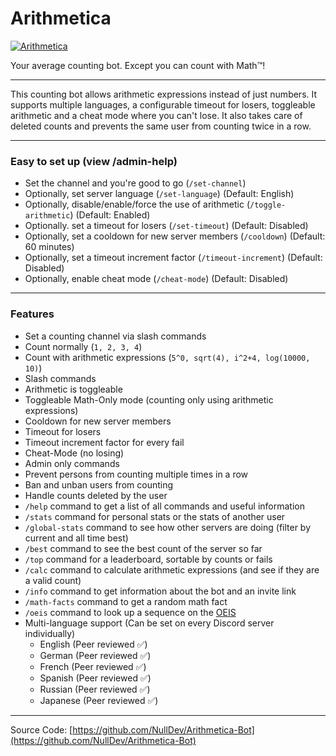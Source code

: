 # Arithmetica

[![Arithmetica](https://images.discordapp.net/avatars/1108279646165942363/10b38994377f5971e179c00ec72dbf12.png?size=128)](https://discordapp.com/oauth2/authorize?client_id=1108279646165942363&amp;scope=bot&amp;permissions=1099511655488)

Your average counting bot.
Except you can count with Math™!


---


This counting bot allows arithmetic expressions instead of just numbers. It supports multiple languages, a configurable timeout for losers, toggleable arithmetic and a cheat mode where you can't lose. It also takes care of deleted counts and prevents the same user from counting twice in a row.


---


### Easy to set up (view /admin-help)

- Set the channel and you're good to go (`/set-channel`)
- Optionally, set server language (`/set-language`) (Default: English)
- Optionally, disable/enable/force the use of arithmetic (`/toggle-arithmetic`) (Default: Enabled)
- Optionally. set a timeout for losers (`/set-timeout`) (Default: Disabled)
- Optionally, set a cooldown for new server members (`/cooldown`) (Default: 60 minutes)
- Optionally, set a timeout increment factor (`/timeout-increment`) (Default: Disabled)
- Optionally, enable cheat mode (`/cheat-mode`) (Default: Disabled)


---


### Features

- Set a counting channel via slash commands
- Count normally (`1, 2, 3, 4`)
- Count with arithmetic expressions (`5^0, sqrt(4), i^2+4, log(10000, 10)`)
- Slash commands
- Arithmetic is toggleable
- Toggleable Math-Only mode (counting only using arithmetic expressions)
- Cooldown for new server members
- Timeout for losers
- Timeout increment factor for every fail
- Cheat-Mode (no losing)
- Admin only commands
- Prevent persons from counting multiple times in a row 
- Ban and unban users from counting
- Handle counts deleted by the user
- `/help` command to get a list of all commands and useful information
- `/stats` command for personal stats or the stats of another user
- `/global-stats` command to see how other servers are doing (filter by current and all time best)
- `/best` command to see the best count of the server so far
- `/top` command for a leaderboard, sortable by counts or fails
- `/calc` command to calculate arithmetic expressions (and see if they are a valid count)
- `/info` command to get information about the bot and an invite link
- `/math-facts` command to get a random math fact
- `/oeis` command to look up a sequence on the [OEIS](https://oeis.org/)
- Multi-language support (Can be set on every Discord server individually)
    - English (Peer reviewed ✅)
    - German (Peer reviewed ✅)
    - French (Peer reviewed ✅)
    - Spanish (Peer reviewed ✅)
    - Russian (Peer reviewed ✅)
    - Japanese (Peer reviewed ✅)


---


Source Code: [https://github.com/NullDev/Arithmetica-Bot](https://github.com/NullDev/Arithmetica-Bot)
